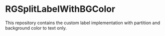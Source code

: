 # RGSplitLabelWithBGColor
This repository contains the custom label implementation with partition and background color to text only.
